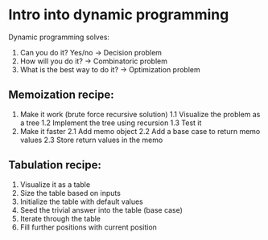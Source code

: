 # Intro into dynamic programming

Dynamic programming solves:

1. Can you do it? Yes/no -> Decision problem
2. How will you do it? -> Combinatoric problem
3. What is the best way to do it? -> Optimization problem

## Memoization recipe: 
1. Make it work (brute force recursive solution)
  1.1 Visualize the problem as a tree
  1.2 Implement the tree using recursion
  1.3 Test it 
2. Make it faster
  2.1 Add memo object
  2.2 Add a base case to return memo values 
  2.3 Store return values in the memo  

## Tabulation recipe: 

1. Visualize it as a table 
2. Size the table based on inputs 
3. Initialize the table with default values
4. Seed the trivial answer into the table (base case)
5. Iterate through the table 
6. Fill further positions with current position